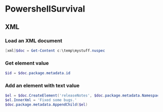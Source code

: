 # PowershellSurvival

## XML

### Load an XML document
```powershell
[xml]$doc = Get-Content c:\temp\mystuff.nuspec
```

### Get element value
```powershell
$id = $doc.package.metadata.id
```

### Add an element with text value
```powershell
$el = $doc.CreateElement('releaseNotes', $doc.package.metadata.NamespaceUri)
$el.InnerXml = 'Fixed some bugs.'
$doc.package.metadata.AppendChild($el)
```

